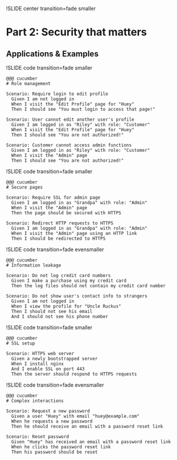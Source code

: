 !SLIDE center transition=fade smaller

# Part 2: Security that matters

## Applications & Examples



!SLIDE code transition=fade smaller

    @@@ cucumber
    # Role management
    
    Scenario: Require login to edit profile
      Given I am not logged in
      When I visit the "Edit Profile" page for "Huey"
      Then I should see "You must login to access that page!"
          
    Scenario: User cannot edit another user's profile
      Given I am logged in as "Riley" with role: "Customer"
      When I visit the "Edit Profile" page for "Huey"
      Then I should see "You are not authorized!"

    Scenario: Customer cannot access admin functions
      Given I am logged in as "Riley" with role: "Customer"
      When I visit the "Admin" page
      Then I should see "You are not authorized!"



!SLIDE code transition=fade smaller

    @@@ cucumber
    # Secure pages
    
    Scenario: Require SSL for admin page
      Given I am logged in as "Grandpa" with role: "Admin"
      When I visit the "Admin" page
      Then the page should be secured with HTTPS
      
    Scenario: Redirect HTTP requests to HTTPS
      Given I am logged in as "Grandpa" with role: "Admin"
      When I visit the "Admin" page using an HTTP link
      Then I should be redirected to HTTPS      



!SLIDE code transition=fade evensmaller

    @@@ cucumber
    # Information leakage
    
    Scenario: Do not log credit card numbers
      Given I make a purchase using my credit card
      Then the log files should not contain my credit card number
      
    Scenario: Do not show user's contact info to strangers
      Given I am not logged in
      When I view the profile for "Uncle Ruckus"
      Then I should not see his email
      And I should not see his phone number



!SLIDE code transition=fade smaller

    @@@ cucumber
    # SSL setup
    
    Scenario: HTTPS web server
      Given a newly bootstrapped server
      When I install nginx 
      And I enable SSL on port 443
      Then the server should respond to HTTPS requests
      


!SLIDE code transition=fade evensmaller

    @@@ cucumber
    # Complex interactions
    
    Scenario: Request a new password
      Given a user "Huey" with email "huey@example.com"
      When he requests a new password
      Then he should receive an email with a password reset link
      
    Scenario: Reset password
      Given "Huey" has received an email with a password reset link      
      When he clicks the password reset link
      Then his password should be reset